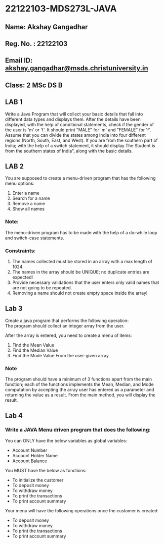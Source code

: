 # 22122103-MDS273L-JAVA
## Name: Akshay Gangadhar
## Reg. No. : 22122103
## Email ID: akshay.gangadhar@msds.christuniversity.in
## Class: 2 MSc DS B

## LAB 1
Write a Java Program that will collect your basic details that fall into different data types and displays them.
After the details have been displayed, with the help of conditional statements, check if the gender of the user is 'm' or 'f'. It should print "MALE" for 'm' and "FEMALE" for 'f'.
Assume that you can divide the states among India into four different regions (North, South, East, and West). If you are from the southern part of India; with the help of a switch statement, it should display The Student is from the southern states of India", along with the basic details.

## LAB 2
You are supposed to create a menu-driven program that has the following menu options:
1. Enter a name
2. Search for a name
3. Remove a name
4. Show all names

### Note:
The menu-driven program has to be made with the help of a do-while loop and switch-case statements.

### Constraints:
1. The names collected must be stored in an array with a max length of 1024.
2. The names in the array should be UNIQUE; no duplicate entries are expected!
3. Provide necessary validations that the user enters only valid names that are not going to be repeated.
4. Removing a name should not create empty space inside the array!

## Lab 3  
Create a java program that performs the following operation:  
The program should collect an integer array from the user.  

After the array is entered, you need to create a menu of items:
1) Find the Mean Value
2) Find the Median Value
3) Find the Mode Value
From the user-given array.  

### Note  
The program should have a minimum of 3 functions apart from the main function; each of the functions implements the Mean, Median, and Mode computation by accepting the array user has entered as a parameter and returning the value as a result. From the main method, you will display the result.  

## Lab 4  
### Write a JAVA Menu driven program that does the following:  

You can ONLY have the below variables as global variables:  
- Account Number  
- Account Holder Name  
- Account Balance  

You MUST have the below as functions:  
- To initialize the customer  
- To deposit money  
- To withdraw money  
- To print the transactions  
- To print account summary  

Your menu will have the following operations once the customer is created:  
- To deposit money  
- To withdraw money  
- To print the transactions  
- To print account summary  

